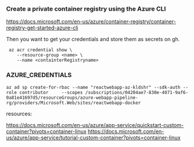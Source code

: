 ### Create a private container registry using the Azure CLI

https://docs.microsoft.com/en-us/azure/container-registry/container-registry-get-started-azure-cli

Then you want to get your credentials and store them as secrets on gh. 

```
 az acr credential show \ 
    --resource-group <name> \
    --name <containterRegistryname>
```

### AZURE_CREDENTIALS
```
az ad sp create-for-rbac --name "reactwebapp-az-kldshr" --sdk-auth --role contributor     --scopes /subscriptions/04204ae7-830e-4071-9af6-0a81e41697d5/resourceGroups/azure-webapp-pipeline-rg/providers/Microsoft.Web/sites/reactwebapp-docker
```


resources: 

https://docs.microsoft.com/en-us/azure/app-service/quickstart-custom-container?pivots=container-linux
https://docs.microsoft.com/en-us/azure/app-service/tutorial-custom-container?pivots=container-linux
